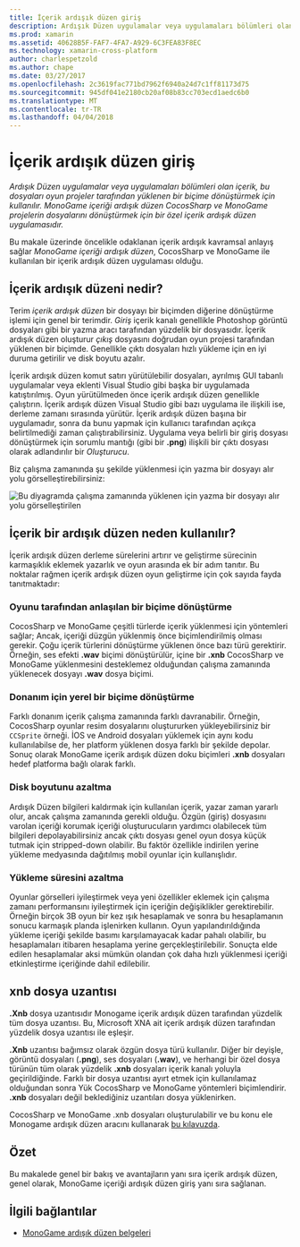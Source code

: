```yaml
---
title: İçerik ardışık düzen giriş
description: Ardışık Düzen uygulamalar veya uygulamaları bölümleri olan içerik, bu dosyaları oyun projeler tarafından yüklenen bir biçime dönüştürmek için kullanılır. MonoGame içeriği ardışık düzen CocosSharp ve MonoGame projelerin dosyalarını dönüştürmek için bir özel içerik ardışık düzen uygulamasıdır.
ms.prod: xamarin
ms.assetid: 40628B5F-FAF7-4FA7-A929-6C3FEA83F8EC
ms.technology: xamarin-cross-platform
author: charlespetzold
ms.author: chape
ms.date: 03/27/2017
ms.openlocfilehash: 2c3619fac771bd7962f6940a24d7c1ff81173d75
ms.sourcegitcommit: 945df041e2180cb20af08b83cc703ecd1aedc6b0
ms.translationtype: MT
ms.contentlocale: tr-TR
ms.lasthandoff: 04/04/2018
---
```

# <a name="introduction-to-content-pipelines"></a>İçerik ardışık düzen giriş

_Ardışık Düzen uygulamalar veya uygulamaları bölümleri olan içerik, bu dosyaları oyun projeler tarafından yüklenen bir biçime dönüştürmek için kullanılır. MonoGame içeriği ardışık düzen CocosSharp ve MonoGame projelerin dosyalarını dönüştürmek için bir özel içerik ardışık düzen uygulamasıdır._

Bu makale üzerinde öncelikle odaklanan içerik ardışık kavramsal anlayış sağlar *MonoGame içeriği ardışık düzen*, CocosSharp ve MonoGame ile kullanılan bir içerik ardışık düzen uygulaması olduğu.


## <a name="what-is-a-content-pipeline"></a>İçerik ardışık düzeni nedir?

Terim *içerik ardışık düzen* bir dosyayı bir biçimden diğerine dönüştürme işlemi için genel bir terimdir. *Giriş* içerik kanalı genellikle Photoshop görüntü dosyaları gibi bir yazma aracı tarafından yüzdelik bir dosyasıdır. İçerik ardışık düzen oluşturur *çıkış* dosyasını doğrudan oyun projesi tarafından yüklenen bir biçimde. Genellikle çıktı dosyaları hızlı yükleme için en iyi duruma getirilir ve disk boyutu azalır.

İçerik ardışık düzen komut satırı yürütülebilir dosyaları, ayrılmış GUI tabanlı uygulamalar veya eklenti Visual Studio gibi başka bir uygulamada katıştırılmış. Oyun yürütülmeden önce içerik ardışık düzen genellikle çalıştırın. İçerik ardışık düzen Visual Studio gibi bazı uygulama ile ilişkili ise, derleme zamanı sırasında yürütür. İçerik ardışık düzen başına bir uygulamadır, sonra da bunu yapmak için kullanıcı tarafından açıkça belirtilmediği zaman çalıştırabilirsiniz. Uygulama veya belirli bir giriş dosyası dönüştürmek için sorumlu mantığı (gibi bir **.png**) ilişkili bir çıktı dosyası olarak adlandırılır bir *Oluşturucu*. 

Biz çalışma zamanında şu şekilde yüklenmesi için yazma bir dosyayı alır yolu görselleştirebilirsiniz:

![](introduction-images/image1.png "Bu diyagramda çalışma zamanında yüklenen için yazma bir dosyayı alır yolu görselleştirilen")

## <a name="why-use-a-content-pipeline"></a>İçerik bir ardışık düzen neden kullanılır?

İçerik ardışık düzen derleme sürelerini artırır ve geliştirme sürecinin karmaşıklık eklemek yazarlık ve oyun arasında ek bir adım tanıtır. Bu noktalar rağmen içerik ardışık düzen oyun geliştirme için çok sayıda fayda tanıtmaktadır:


### <a name="converting-to-a-format-understood-by-the-game"></a>Oyunu tarafından anlaşılan bir biçime dönüştürme

CocosSharp ve MonoGame çeşitli türlerde içerik yüklenmesi için yöntemleri sağlar; Ancak, içeriği düzgün yüklenmiş önce biçimlendirilmiş olması gerekir. Çoğu içerik türlerini dönüştürme yüklenen önce bazı türü gerektirir. Örneğin, ses efekti **.wav** biçimi dönüştürülür, içine bir **.xnb** CocosSharp ve MonoGame yüklenmesini desteklemez olduğundan çalışma zamanında yüklenecek dosyayı **.wav** dosya biçimi.


### <a name="converting-to-a-format-native-to-the-hardware"></a>Donanım için yerel bir biçime dönüştürme

Farklı donanım içerik çalışma zamanında farklı davranabilir. Örneğin, CocosSharp oyunlar resim dosyalarını oluştururken yükleyebilirsiniz bir `CCSprite` örneği. İOS ve Android dosyaları yüklemek için aynı kodu kullanılabilse de, her platform yüklenen dosya farklı bir şekilde depolar. Sonuç olarak MonoGame içerik ardışık düzen doku biçimleri **.xnb** dosyaları hedef platforma bağlı olarak farklı.


### <a name="reducing-size-on-disk"></a>Disk boyutunu azaltma 

Ardışık Düzen bilgileri kaldırmak için kullanılan içerik, yazar zaman yararlı olur, ancak çalışma zamanında gerekli olduğu. Özgün (giriş) dosyasını varolan içeriği korumak içeriği oluşturucuların yardımcı olabilecek tüm bilgileri depolayabilirsiniz ancak çıktı dosyası genel oyun dosya küçük tutmak için stripped-down olabilir. Bu faktör özellikle indirilen yerine yükleme medyasında dağıtılmış mobil oyunlar için kullanışlıdır.


### <a name="reducing-load-time"></a>Yükleme süresini azaltma

Oyunlar görselleri iyileştirmek veya yeni özellikler eklemek için çalışma zamanı performansını iyileştirmek için içeriğin değişiklikler gerektirebilir. Örneğin birçok 3B oyun bir kez ışık hesaplamak ve sonra bu hesaplamanın sonucu karmaşık planda işlenirken kullanın. Oyun yapılandırıldığında yükleme içeriği şekilde basımı karşılamayacak kadar pahalı olabilir, bu hesaplamaları itibaren hesaplama yerine gerçekleştirilebilir. Sonuçta elde edilen hesaplamalar aksi mümkün olandan çok daha hızlı yüklenmesi içeriği etkinleştirme içeriğinde dahil edilebilir. 


## <a name="xnb-file-extension"></a>xnb dosya uzantısı

**.Xnb** dosya uzantısıdır Monogame içerik ardışık düzen tarafından yüzdelik tüm dosya uzantısı. Bu, Microsoft XNA ait içerik ardışık düzen tarafından yüzdelik dosya uzantısı ile eşleşir.

**.Xnb** uzantısı bağımsız olarak özgün dosya türü kullanılır. Diğer bir deyişle, görüntü dosyaları (**.png**), ses dosyaları (**.wav**), ve herhangi bir özel dosya türünün tüm olarak yüzdelik **.xnb** dosyaları içerik kanalı yoluyla geçirildiğinde. Farklı bir dosya uzantısı ayırt etmek için kullanılamaz olduğundan sonra Yük CocosSharp ve MonoGame yöntemleri biçimlendirir. **.xnb** dosyaları değil beklediğiniz uzantıları dosya yüklenirken.

CocosSharp ve MonoGame .xnb dosyaları oluşturulabilir ve bu konu ele Monogame ardışık düzen aracını kullanarak [bu kılavuzda](~/graphics-games/cocossharp/content-pipeline/walkthrough.md).


## <a name="summary"></a>Özet

Bu makalede genel bir bakış ve avantajların yanı sıra içerik ardışık düzen, genel olarak, MonoGame içeriği ardışık düzen giriş yanı sıra sağlanan.

## <a name="related-links"></a>İlgili bağlantılar

- [MonoGame ardışık düzen belgeleri](http://www.monogame.net/documentation/?page=Pipeline)
